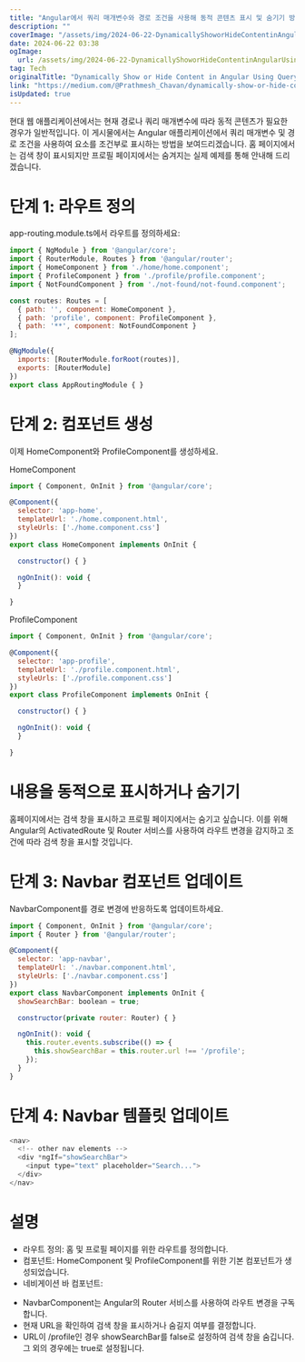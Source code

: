 ```yaml
---
title: "Angular에서 쿼리 매개변수와 경로 조건을 사용해 동적 콘텐츠 표시 및 숨기기 방법"
description: ""
coverImage: "/assets/img/2024-06-22-DynamicallyShoworHideContentinAngularUsingQueryParametersandRouteConditions_0.png"
date: 2024-06-22 03:38
ogImage: 
  url: /assets/img/2024-06-22-DynamicallyShoworHideContentinAngularUsingQueryParametersandRouteConditions_0.png
tag: Tech
originalTitle: "Dynamically Show or Hide Content in Angular Using Query Parameters and Route Conditions"
link: "https://medium.com/@Prathmesh_Chavan/dynamically-show-or-hide-content-in-angular-using-query-parameters-and-route-conditions-1b870d2648c1"
isUpdated: true
---
```





현대 웹 애플리케이션에서는 현재 경로나 쿼리 매개변수에 따라 동적 콘텐츠가 필요한 경우가 일반적입니다. 이 게시물에서는 Angular 애플리케이션에서 쿼리 매개변수 및 경로 조건을 사용하여 요소를 조건부로 표시하는 방법을 보여드리겠습니다. 홈 페이지에서는 검색 창이 표시되지만 프로필 페이지에서는 숨겨지는 실제 예제를 통해 안내해 드리겠습니다.

# 단계 1: 라우트 정의

app-routing.module.ts에서 라우트를 정의하세요:

```js
import { NgModule } from '@angular/core';
import { RouterModule, Routes } from '@angular/router';
import { HomeComponent } from './home/home.component';
import { ProfileComponent } from './profile/profile.component';
import { NotFoundComponent } from './not-found/not-found.component';

const routes: Routes = [
  { path: '', component: HomeComponent },
  { path: 'profile', component: ProfileComponent },
  { path: '**', component: NotFoundComponent }
];

@NgModule({
  imports: [RouterModule.forRoot(routes)],
  exports: [RouterModule]
})
export class AppRoutingModule { }
```

<div class="content-ad"></div>

# 단계 2: 컴포넌트 생성

이제 HomeComponent와 ProfileComponent를 생성하세요.

HomeComponent

```js
import { Component, OnInit } from '@angular/core';

@Component({
  selector: 'app-home',
  templateUrl: './home.component.html',
  styleUrls: ['./home.component.css']
})
export class HomeComponent implements OnInit {

  constructor() { }

  ngOnInit(): void {
  }

}
```

<div class="content-ad"></div>

ProfileComponent

```js
import { Component, OnInit } from '@angular/core';

@Component({
  selector: 'app-profile',
  templateUrl: './profile.component.html',
  styleUrls: ['./profile.component.css']
})
export class ProfileComponent implements OnInit {

  constructor() { }

  ngOnInit(): void {
  }

}
```

# 내용을 동적으로 표시하거나 숨기기

홈페이지에서는 검색 창을 표시하고 프로필 페이지에서는 숨기고 싶습니다. 이를 위해 Angular의 ActivatedRoute 및 Router 서비스를 사용하여 라우트 변경을 감지하고 조건에 따라 검색 창을 표시할 것입니다.

<div class="content-ad"></div>

# 단계 3: Navbar 컴포넌트 업데이트

NavbarComponent를 경로 변경에 반응하도록 업데이트하세요.

```js
import { Component, OnInit } from '@angular/core';
import { Router } from '@angular/router';

@Component({
  selector: 'app-navbar',
  templateUrl: './navbar.component.html',
  styleUrls: ['./navbar.component.css']
})
export class NavbarComponent implements OnInit {
  showSearchBar: boolean = true;

  constructor(private router: Router) { }

  ngOnInit(): void {
    this.router.events.subscribe(() => {
      this.showSearchBar = this.router.url !== '/profile';
    });
  }
}
```

# 단계 4: Navbar 템플릿 업데이트

<div class="content-ad"></div>

```js
<nav>
  <!-- other nav elements -->
  <div *ngIf="showSearchBar">
    <input type="text" placeholder="Search...">
  </div>
</nav>
```

# 설명

- 라우트 정의: 홈 및 프로필 페이지를 위한 라우트를 정의합니다.
- 컴포넌트: HomeComponent 및 ProfileComponent를 위한 기본 컴포넌트가 생성되었습니다.
- 네비게이션 바 컴포넌트:

<div class="content-ad"></div>

- NavbarComponent는 Angular의 Router 서비스를 사용하여 라우트 변경을 구독합니다.
- 현재 URL을 확인하여 검색 창을 표시하거나 숨길지 여부를 결정합니다.
- URL이 /profile인 경우 showSearchBar를 false로 설정하여 검색 창을 숨깁니다. 그 외의 경우에는 true로 설정됩니다.